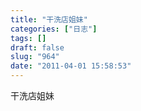 ```yaml
---
title: "干洗店姐妹"
categories: ["日志"]
tags: []
draft: false
slug: "964"
date: "2011-04-01 15:58:53"
---
```


干洗店姐妹

